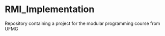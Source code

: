 RMI_Implementation
==================

Repository containing a project for the modular programming course from UFMG
